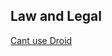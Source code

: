 Law and Legal
-------------

[Cant use Droid](https://www.team-bhp.com/forum/shifting-gears/227923-google-sues-me-using-word-droid-my-company-name-orpheusdroid.html)

